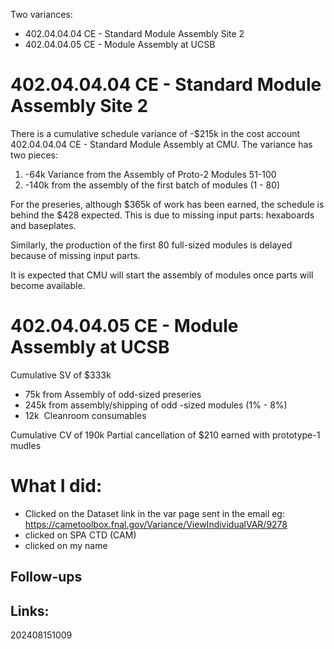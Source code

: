 
Two variances:

- 402.04.04.04 CE - Standard Module Assembly Site 2
- 402.04.04.05 CE - Module Assembly at UCSB

# 402.04.04.04 CE - Standard Module Assembly Site 2
There is a cumulative schedule variance of -$215k in the cost account 
402.04.04.04 CE - Standard Module Assembly at CMU.  The variance has two pieces:
1) -64k Variance from the Assembly of Proto-2 Modules 51-100
2) -140k from the assembly of the first batch of modules (1 - 80)


For the preseries, although $365k of work has been earned, the schedule is behind the $428 expected. This is due to missing input parts: hexaboards and baseplates. 

Similarly, the production of the first 80 full-sized modules is delayed because of missing input parts. 

It is expected that CMU will start the assembly of modules once parts will become available.

# 402.04.04.05 CE - Module Assembly at UCSB
Cumulative SV of $333k 
- 75k from Assembly of odd-sized preseries 
- 245k from assembly/shipping of odd -sized modules (1% - 8%)
- 12k  Cleanroom consumables


Cumulative CV of 190k
Partial cancellation of 
$210 earned with prototype-1 mudles



# What I did:
- Clicked on the Dataset link in the var page sent in the email eg: https://cametoolbox.fnal.gov/Variance/ViewIndividualVAR/9278
- clicked on SPA CTD (CAM)
- clicked on my name

## Follow-ups


## Links: 



202408151009
